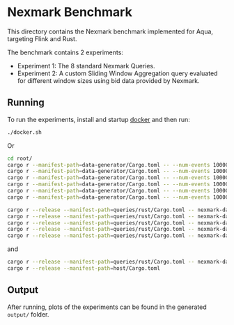 # Nexmark Benchmark

This directory contains the Nexmark benchmark implemented for Aqua, targeting Flink and Rust.

The benchmark contains 2 experiments:

* Experiment 1: The 8 standard Nexmark Queries.
* Experiment 2: A custom Sliding Window Aggregation query evaluated for different window sizes using bid data provided by Nexmark.

## Running

To run the experiments, install and startup [docker](https://docs.docker.com/) and then run:

```bash
./docker.sh
```

Or

```bash
cd root/
cargo r --manifest-path=data-generator/Cargo.toml -- --num-events 1000000 --bids --dir nexmark-data/bid
cargo r --manifest-path=data-generator/Cargo.toml -- --num-events 1000000 --auctions --persons --dir nexmark-data/auctionPerson
cargo r --manifest-path=data-generator/Cargo.toml -- --num-events 1000000 --auctions --bids --dir nexmark-data/auctionBid
cargo r --manifest-path=data-generator/Cargo.toml -- --num-events 1000000 --bids --components --dir nexmark-data/bidComponent
cargo r --manifest-path=data-generator/Cargo.toml -- --num-events 1000000 --bids --components --pkg-name pkg:component/nexmark --name qs --dir nexmark-data/bidComponent
cargo r --manifest-path=data-generator/Cargo.toml -- --num-events 1000000 --bids --components --pkg-name pkg:component/nexmark --name qs-g --dir nexmark-data/bidComponent
```

```bash
cargo r --release --manifest-path=queries/rust/Cargo.toml -- nexmark-data/bid io
cargo r --release --manifest-path=queries/rust/Cargo.toml -- nexmark-data/bidComponentG io-with-map
cargo r --release --manifest-path=queries/rust/Cargo.toml -- nexmark-data/bidComponentG io-datas
cargo r --release --manifest-path=queries/rust/Cargo.toml -- nexmark-data/bidComponentG io-components
cargo r --release --manifest-path=queries/rust/Cargo.toml -- nexmark-data/bidComponentG switch-component
```

and

```bash
cargo r --release --manifest-path=queries/rust/Cargo.toml -- nexmark-data/bid q1-wasm
cargo r --release --manifest-path=host/Cargo.toml
```

## Output

After running, plots of the experiments can be found in the generated `output/` folder.
